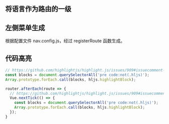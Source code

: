 ## 将语言作为路由的一级

## 左侧菜单生成

根据配置文件 nav.config.js，经过 registerRoute 函数生成。

## 代码高亮

```js
// https://github.com/highlightjs/highlight.js/issues/909#issuecomment-131686186
const blocks = document.querySelectorAll('pre code:not(.hljs)');
Array.prototype.forEach.call(blocks, hljs.highlightBlock);

router.afterEach(route => {
  // https://github.com/highlightjs/highlight.js/issues/909#issuecomment-131686186
  Vue.nextTick(() => {
    const blocks = document.querySelectorAll('pre code:not(.hljs)');
    Array.prototype.forEach.call(blocks, hljs.highlightBlock);
  });
}
```
